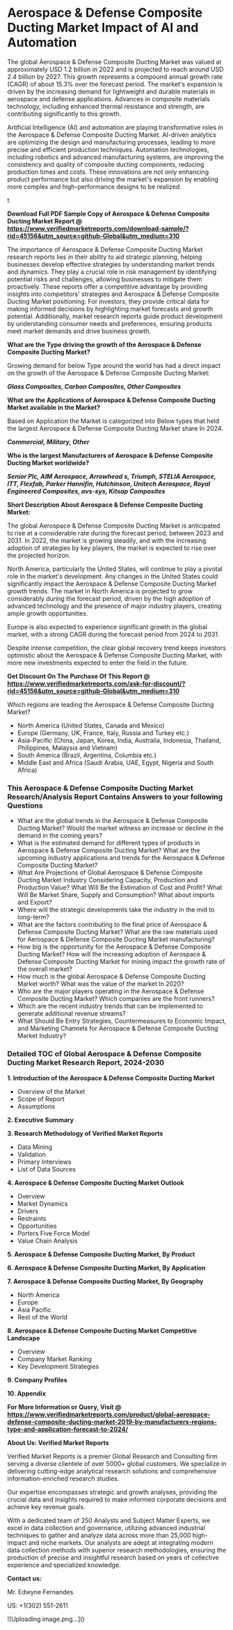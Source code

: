 <h1>Aerospace & Defense Composite Ducting Market Impact of AI and Automation</h1><p>The global Aerospace & Defense Composite Ducting Market was valued at approximately USD 1.2 billion in 2022 and is projected to reach around USD 2.4 billion by 2027. This growth represents a compound annual growth rate (CAGR) of about 15.3% over the forecast period. The market's expansion is driven by the increasing demand for lightweight and durable materials in aerospace and defense applications. Advances in composite materials technology, including enhanced thermal resistance and strength, are contributing significantly to this growth.</p><p>Artificial Intelligence (AI) and automation are playing transformative roles in the Aerospace & Defense Composite Ducting Market. AI-driven analytics are optimizing the design and manufacturing processes, leading to more precise and efficient production techniques. Automation technologies, including robotics and advanced manufacturing systems, are improving the consistency and quality of composite ducting components, reducing production times and costs. These innovations are not only enhancing product performance but also driving the market's expansion by enabling more complex and high-performance designs to be realized.</p>t</p><p id="" class=""><strong>Download Full PDF Sample Copy of Aerospace & Defense Composite Ducting Market Report @ <a href="https://www.verifiedmarketreports.com/download-sample/?rid=45156&utm_source=github-Global&utm_medium=310" target="_blank">https://www.verifiedmarketreports.com/download-sample/?rid=45156&utm_source=github-Global&utm_medium=310</a></strong></p><p>The importance of&nbsp;Aerospace & Defense Composite Ducting Market research reports lies in their ability to aid strategic planning, helping businesses develop effective strategies by understanding market trends and dynamics. They play a crucial role in risk management by identifying potential risks and challenges, allowing businesses to mitigate them proactively. These reports offer a competitive advantage by providing insights into competitors' strategies and Aerospace & Defense Composite Ducting Market positioning. For investors, they provide critical data for making informed decisions by highlighting market forecasts and growth potential. Additionally, market research reports guide product development by understanding consumer needs and preferences, ensuring products meet market demands and drive business growth.</p><p><strong>What are the&nbsp;Type driving the growth of the Aerospace & Defense Composite Ducting Market?</strong></p><p id="" class="">Growing demand for below Type around the world has had a direct impact on the growth of the Aerospace & Defense Composite Ducting Market:</p><em><strong>Glass Composites, Carbon Composites, Other Composites</strong></em></p><strong>What are the&nbsp;Applications&nbsp;of Aerospace & Defense Composite Ducting Market available in the Market?</strong></p><p id="" class="">Based on Application the Market is categorized into Below types that held the largest Aerospace & Defense Composite Ducting Market share In 2024.</p><em><strong>Commercial, Military, Other</strong></em></p><strong>Who is the largest Manufacturers of Aerospace & Defense Composite Ducting Market worldwide?</strong></p><p><em><strong>Senior Plc, AIM Aerospace, Arrowhead s, Triumph, STELIA Aerospace, ITT, Flexfab, Parker Hannifin, Hutchinson, Unitech Aerospace, Royal Engineered Composites, avs-sys, Kitsap Composites</strong></em></p><p id="" class=""><strong>Short Description About Aerospace & Defense Composite Ducting Market:</strong></p><p>The global Aerospace & Defense Composite Ducting Market is anticipated to rise at a considerable rate during the forecast period, between 2023 and 2031. In 2022, the market is growing steadily, and with the increasing adoption of strategies by key players, the market is expected to rise over the projected horizon.</p><p>North America, particularly the United States, will continue to play a pivotal role in the market's development. Any changes in the United States could significantly impact the Aerospace & Defense Composite Ducting Market growth trends. The market in North America is projected to grow considerably during the forecast period, driven by the high adoption of advanced technology and the presence of major industry players, creating ample growth opportunities.</p><p>Europe is also expected to experience significant growth in the global market, with a strong CAGR during the forecast period from 2024 to 2031.</p><p>Despite intense competition, the clear global recovery trend keeps investors optimistic about the Aerospace & Defense Composite Ducting Market, with more new investments expected to enter the field in the future.</p><p id="" class=""><strong>Get Discount On The Purchase Of This Report @ <a href="https://www.verifiedmarketreports.com/ask-for-discount/?rid=45156&utm_source=github-Global&utm_medium=310" target="_blank">https://www.verifiedmarketreports.com/ask-for-discount/?rid=45156&utm_source=github-Global&utm_medium=310</a></strong></p>Which regions are leading the Aerospace & Defense Composite Ducting Market?</p><ul><li>North America (United States, Canada and Mexico)</li><li>Europe (Germany, UK, France, Italy, Russia and Turkey etc.)</li><li>Asia-Pacific (China, Japan, Korea, India, Australia, Indonesia, Thailand, Philippines, Malaysia and Vietnam)</li><li>South America (Brazil, Argentina, Columbia etc.)</li><li>Middle East and Africa (Saudi Arabia, UAE, Egypt, Nigeria and South Africa)</li></ul><h3 id="" class="">This Aerospace & Defense Composite Ducting Market Research/Analysis Report Contains Answers to your following Questions</h3><ul><li>What are the global trends in the Aerospace & Defense Composite Ducting Market? Would the market witness an increase or decline in the demand in the coming years?</li><li>What is the estimated demand for different types of products in Aerospace & Defense Composite Ducting Market? What are the upcoming industry applications and trends for the Aerospace & Defense Composite Ducting Market?</li><li>What Are Projections of Global Aerospace & Defense Composite Ducting Market Industry Considering Capacity, Production and Production Value? What Will Be the Estimation of Cost and Profit? What Will Be Market Share, Supply and Consumption? What about imports and Export?</li><li>Where will the strategic developments take the industry in the mid to long-term?</li><li>What are the factors contributing to the final price of Aerospace & Defense Composite Ducting Market? What are the raw materials used for Aerospace & Defense Composite Ducting Market manufacturing?</li><li>How big is the opportunity for the Aerospace & Defense Composite Ducting Market? How will the increasing adoption of Aerospace & Defense Composite Ducting Market for mining impact the growth rate of the overall market?</li><li>How much is the global Aerospace & Defense Composite Ducting Market worth? What was the value of the market In 2020?</li><li>Who are the major players operating in the Aerospace & Defense Composite Ducting Market? Which companies are the front runners?</li><li>Which are the recent industry trends that can be implemented to generate additional revenue streams?</li><li>What Should Be Entry Strategies, Countermeasures to Economic Impact, and Marketing Channels for Aerospace & Defense Composite Ducting Market Industry?</li></ul><h3 id="" class="">Detailed TOC of Global Aerospace & Defense Composite Ducting Market Research Report, 2024-2030</h3><p id="" class=""><strong>1. Introduction of the Aerospace & Defense Composite Ducting Market</strong></p><ul><li>Overview of the Market</li><li>Scope of Report</li><li>Assumptions</li></ul><p id="" class=""><strong>2. Executive Summary</strong></p><p id="" class=""><strong>3. Research Methodology of Verified Market Reports</strong></p><ul><li>Data Mining</li><li>Validation</li><li>Primary Interviews</li><li>List of Data Sources</li></ul><p id="" class=""><strong>4. Aerospace & Defense Composite Ducting Market Outlook</strong></p><ul><li>Overview</li><li>Market Dynamics</li><li>Drivers</li><li>Restraints</li><li>Opportunities</li><li>Porters Five Force Model</li><li>Value Chain Analysis</li></ul><p id="" class=""><strong>5. Aerospace & Defense Composite Ducting Market, By Product</strong></p><p id="" class=""><strong>6. Aerospace & Defense Composite Ducting Market, By Application</strong></p><p id="" class=""><strong>7. Aerospace & Defense Composite Ducting Market, By Geography</strong></p><ul><li>North America</li><li>Europe</li><li>Asia Pacific</li><li>Rest of the World</li></ul><p id="" class=""><strong>8. Aerospace & Defense Composite Ducting Market Competitive Landscape</strong></p><ul><li>Overview</li><li>Company Market Ranking</li><li>Key Development Strategies</li></ul><p id="" class=""><strong>9. Company Profiles</strong></p><p id="" class=""><strong>10. Appendix</strong></p><p id="" class=""><strong>For More Information or Query, Visit @ <a href="https://www.verifiedmarketreports.com/product/global-aerospace-defense-composite-ducting-market-2019-by-manufacturers-regions-type-and-application-forecast-to-2024/" target="_blank">https://www.verifiedmarketreports.com/product/global-aerospace-defense-composite-ducting-market-2019-by-manufacturers-regions-type-and-application-forecast-to-2024/</a></strong></p><p id="" class=""><strong>About Us: Verified Market Reports</strong></p><p id="" class="">Verified Market Reports is a premier Global Research and Consulting firm serving a diverse clientele of over 5000+ global customers. We specialize in delivering cutting-edge analytical research solutions and comprehensive information-enriched research studies.</p><p id="" class="">Our expertise encompasses strategic and growth analyses, providing the crucial data and insights required to make informed corporate decisions and achieve key revenue goals.</p><p id="" class="">With a dedicated team of 250 Analysts and Subject Matter Experts, we excel in data collection and governance, utilizing advanced industrial techniques to gather and analyze data across more than 25,000 high-impact and niche markets. Our analysts are adept at integrating modern data collection methods with superior research methodologies, ensuring the production of precise and insightful research based on years of collective experience and specialized knowledge.</p><p id="" class=""><strong>Contact us:</strong></p><p id="" class="">Mr. Edwyne Fernandes</p><p id="" class="">US: +1(302) 551-2611</p>
![Uploading image.png…]()
